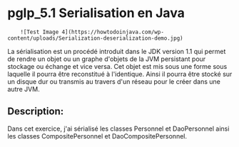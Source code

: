 # pglp_5.1 Serialisation en Java

		![Test Image 4](https://howtodoinjava.com/wp-content/uploads/Serialization-deserialization-demo.jpg)

La sérialisation est un procédé introduit dans le JDK version 1.1 qui permet de rendre un objet ou un graphe d'objets de la JVM persistant pour stockage ou échange et vice versa.
Cet objet est mis sous une forme sous laquelle il pourra être reconstitué à l'identique. Ainsi il pourra être stocké sur un disque dur ou transmis au travers d'un réseau pour le créer dans une autre JVM.


## Description:

Dans cet exercice, j'ai sérialisé les classes Personnel et DaoPersonnel ainsi les classes CompositePersonnel et DaoCompositePersonnel.
